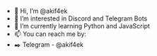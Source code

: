 - 👋 Hi, I’m @akif4ek
- 👀 I’m interested in Discord and Telegram Bots
- 🌱 I’m currently learning Python and JavaScript
- 📫 You can reach me by:
- ✒️ Telegram - @akif4ek
